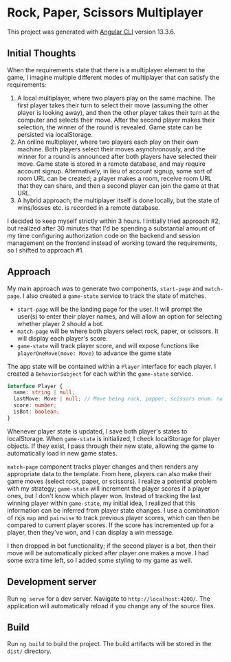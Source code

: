 # Rock, Paper, Scissors Multiplayer

This project was generated with [Angular CLI](https://github.com/angular/angular-cli) version 13.3.6.

## Initial Thoughts

When the requirements state that there is a multiplayer element to the game, I imagine multiple different modes of multiplayer that can satisfy the requirements:

1. A local multiplayer, where two players play on the same machine. The first player takes their turn to select their move (assuming the other player is looking away), and then the other player takes their turn at the computer and selects their move. After the second player makes their selection, the winner of the round is revealed. Game state can be persisted via localStorage.
2. An online multiplayer, where two players each play on their own machine. Both players select their moves asynchronously, and the winner for a round is announced after both players have selected their move. Game state is stored in a remote database, and may require account signup. Alternatively, in lieu of account signup, some sort of room URL can be created; a player makes a room, receive room URL that they can share, and then a second player can join the game at that URL.
3. A hybrid approach; the multiplayer itself is done locally, but the state of wins/losses etc. is recorded in a remote database.

I decided to keep myself strictly within 3 hours. I initially tried approach #2, but realized after 30 minutes that I'd be spending a substantial amount of my time configuring authorization code on the backend and session management on the frontend instead of working toward the requirements, so I shifted to approach #1. 

## Approach

My main approach was to generate two components, `start-page` and `match-page`. I also created a `game-state` service to track the state of matches.

- `start-page` will be the landing page for the user. It will prompt the user(s) to enter their player names, and will allow an option for selecting whether player 2 should a bot.
- `match-page` will be where both players select rock, paper, or scissors. It will display each player's score.
- `game-state` will track player score, and will expose functions like `playerOneMove(move: Move)` to advance the game state

The app state will be contained within a `Player` interface for each player. I created a `BehaviorSubject` for each within the `game-state` service.

```typescript
interface Player {
  name: string | null;
  lastMove: Move | null; // Move being rock, papper, scissors enum. null if no move selected
  score: number;
  isBot: boolean;
}
```

Whenever player state is updated, I save both player's states to localStorage. When `game-state` is initialized, I check localStorage for player objects.
If they exist, I pass through their new state, allowing the game to automatically load in new game states.

`match-page` component tracks player changes and then renders any appropriate data to the template. From here, players can also make their game moves (select rock, paper, or scissors).
I realize a potential problem with my strategy; `game-state` will increment the player scores if a player ones, but I don't know which player won.
Instead of tracking the last winning player within `game-state`, my initial idea, I realized that this information can be inferred from player state changes. 
I use a combination of rxjs `map` and `pairwise` to track previous player scores, which can then be compared to current player scores.
If the score has incremented up for a player, then they've won, and I can display a win message.

I then dropped in bot functionality; if the second player is a bot, then their move will be automatically picked after player one makes a move. I had some extra time left, so I added some styling to my game as well.


## Development server

Run `ng serve` for a dev server. Navigate to `http://localhost:4200/`. The application will automatically reload if you change any of the source files.

## Build

Run `ng build` to build the project. The build artifacts will be stored in the `dist/` directory.

